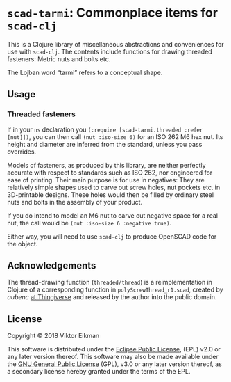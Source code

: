 # `scad-tarmi`: Commonplace items for `scad-clj`

This is a Clojure library of miscellaneous abstractions and conveniences for
use with `scad-clj`. The contents include functions for drawing threaded
fasteners: Metric nuts and bolts etc.

The Lojban word “tarmi” refers to a conceptual shape.

## Usage

### Threaded fasteners

If in your `ns` declaration you `(:require [scad-tarmi.threaded :refer [nut]])`,
you can then call `(nut :iso-size 6)` for an ISO 262 M6 hex nut. Its height
and diameter are inferred from the standard, unless you pass overrides.

Models of fasteners, as produced by this library, are neither perfectly
accurate with respect to standards such as ISO 262, nor engineered for ease
of printing. Their main purpose is for use in negatives: They are relatively
simple shapes used to carve out screw holes, nut pockets etc. in 3D-printable
designs. These holes would then be filled by ordinary steel nuts and bolts
in the assembly of your product.

If you do intend to model an M6 nut to carve out negative space for a real nut,
the call would be `(nut :iso-size 6 :negative true)`.

Either way, you will need to use `scad-clj` to produce OpenSCAD code for the
object.

## Acknowledgements

The thread-drawing function (`threaded/thread`) is a reimplementation in
Clojure of a corresponding function in `polyScrewThread_r1.scad`, created by
*aubenc* [at Thingiverse](http://www.thingiverse.com/thing:8796) and released
by the author into the public domain.

## License

Copyright © 2018 Viktor Eikman

This software is distributed under the [Eclipse Public License](LICENSE-EPL),
(EPL) v2.0 or any later version thereof. This software may also be made
available under the [GNU General Public License](LICENSE-GPL) (GPL), v3.0 or
any later version thereof, as a secondary license hereby granted under the
terms of the EPL.
